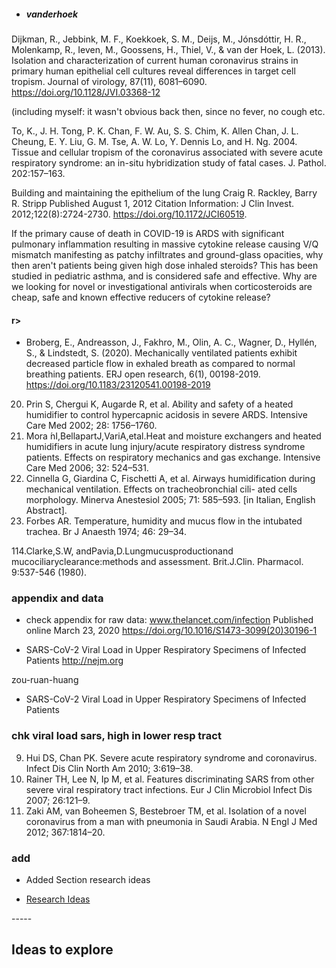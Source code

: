 * ##### vanderhoek
Dijkman, R., Jebbink, M. F., Koekkoek, S. M., Deijs, M., Jónsdóttir, H. R., Molenkamp, R., Ieven, M., Goossens, H., Thiel, V., & van der Hoek, L. (2013). Isolation and characterization of current human coronavirus strains in primary human epithelial cell cultures reveal differences in target cell tropism. Journal of virology, 87(11), 6081–6090. https://doi.org/10.1128/JVI.03368-12


(including myself: it wasn't obvious back then, since no fever, no cough etc. 


To, K., J. H. Tong, P. K. Chan, F. W. Au, S. S. Chim, K. Allen Chan, J. L. Cheung, E. Y. Liu, G. M. Tse, A. W. Lo, Y. Dennis Lo, and H. Ng. 2004. Tissue and cellular tropism of the coronavirus associated with severe acute respiratory syndrome: an in-situ hybridization study of fatal cases. J. Pathol. 202:157–163.


Building and maintaining the epithelium of the lung
Craig R. Rackley, Barry R. Stripp
Published August 1, 2012
Citation Information: J Clin Invest. 2012;122(8):2724-2730. https://doi.org/10.1172/JCI60519.


If the primary cause of death in COVID-19 is ARDS with significant pulmonary inflammation resulting in massive cytokine release causing V/Q mismatch manifesting as patchy infiltrates and ground-glass opacities, why then aren't patients being given high dose inhaled steroids? This has been studied in pediatric asthma, and is considered safe and effective. Why are we looking for novel or investigational antivirals when corticosteroids are cheap, safe and known effective reducers of cytokine release?

#### r>

* Broberg, E., Andreasson, J., Fakhro, M., Olin, A. C., Wagner, D., Hyllén, S., & Lindstedt, S. (2020). Mechanically ventilated patients exhibit decreased particle flow in exhaled breath as compared to normal breathing patients. ERJ open research, 6(1), 00198-2019. https://doi.org/10.1183/23120541.00198-2019


20. Prin S, Chergui K, Augarde R, et al. Ability and safety of a heated humidifier to control hypercapnic acidosis in severe ARDS. Intensive Care Med 2002; 28: 1756–1760.
21. Mora ́nI,BellapartJ,VariA,etal.Heat and moisture exchangers and heated humidifiers in acute lung injury/acute respiratory distress syndrome patients. Effects on respiratory mechanics and gas exchange. Intensive Care Med 2006; 32: 524–531.
22. Cinnella G, Giardina C, Fischetti A, et al. Airways humidification during mechanical ventilation. Effects on tracheobronchial cili- ated cells morphology. Minerva Anestesiol 2005; 71: 585–593. [in Italian, English Abstract].
23. Forbes AR. Temperature, humidity and mucus flow in the intubated trachea. Br J Anaesth 1974; 46: 29–34.


114.Clarke,S.W, andPavia,D.Lungmucusproductionand mucociliaryclearance:methods and assessment. Brit.J.Clin. Pharmacol. 9:537-546 (1980).


### appendix and data
* check appendix for raw data:
www.thelancet.com/infection Published online March 23, 2020 https://doi.org/10.1016/S1473-3099(20)30196-1

* SARS-CoV-2 Viral Load in Upper Respiratory Specimens of Infected Patients
http://nejm.org

zou-ruan-huang
* SARS-CoV-2 Viral Load in Upper Respiratory Specimens of Infected Patients


### chk viral load sars, high in lower resp tract

9. Hui DS, Chan PK. Severe acute respiratory syndrome and coronavirus. Infect Dis Clin North Am 2010; 3:619–38.
10. Rainer TH, Lee N, Ip M, et al. Features discriminating SARS from other severe viral respiratory tract infections. Eur J Clin Microbiol Infect Dis 2007; 26:121–9.
11. Zaki AM, van Boheemen S, Bestebroer TM, et al. Isolation of a novel coronavirus from a man with pneumonia in Saudi Arabia. N Engl J Med 2012; 367:1814–20.



### add
- Added Section research ideas
* [Research Ideas](#research-ideas)
<p id=ideas>-----</p>

## Ideas to explore




